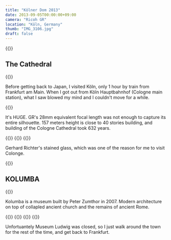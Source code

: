 ```yaml
---
title: "Kölner Dom 2013"
date: 2013-09-05T00:00:00+09:00
camera: "Ricoh GR"
location: "Köln, Germany"
thumb: "IMG_3106.jpg"
draft: false
---
```


{{<img name="IMG_3106.jpg" >}}

## The Cathedral

{{<img name="IMG_3108.jpg" >}}

Before getting back to Japan, I visited Köln, only 1 hour by train from Frankfurt am Main. When I got out from Köln Hauptbahnhof (Cologne main station), what I saw blowed my mind and I couldn't move for a while.

{{<img name="IMG_3099.jpg" >}}

It's HUGE. GR's 28mm equivalent focal length was not enough to capture its entire silhouette. 157 meters height is close to 40 stories building, and building of the Cologne Cathedral took 632 years.

{{<img name="IMG_3120.jpg" >}}
{{<img name="IMG_3158.jpg" >}}
{{<img name="IMG_3167.jpg" >}}

Gerhard Richter's stained glass, which was one of the reason for me to visit Colonge.

{{<img name="IMG_3187.jpg" >}}

## KOLUMBA

{{<img name="IMG_3125.jpg" >}}

Kolumba is a museum built by Peter Zumthor in 2007. Modern architecture on top of collapled ancient church and the remains of ancient Rome.

{{<img name="IMG_3126.jpg" >}}
{{<img name="IMG_3128.jpg" >}}
{{<img name="IMG_3132.jpg" >}}
{{<img name="IMG_3219.jpg" >}}

Unfortuantely Museum Ludwig was closed, so I just walk around the town for the rest of the time, and get back to Frankfurt.
